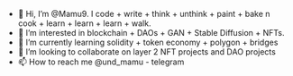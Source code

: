 - 👋 Hi, I’m @Mamu9. I code + write + think + unthink + paint + bake n cook + learn + learn + learn + walk. 
- 👀 I’m interested in blockchain + DAOs + GAN + Stable Diffusion + NFTs.
- 🌱 I’m currently learning solidity + token economy + polygon + bridges 
- 💞️ I’m looking to collaborate on layer 2 NFT projects and DAO projects
- 📫 How to reach me @und_mamu - telegram

<!---
Mamu9/Mamu9 is a ✨ special ✨ repository because its `README.md` (this file) appears on your GitHub profile.
You can click the Preview link to take a look at your changes.
--->
